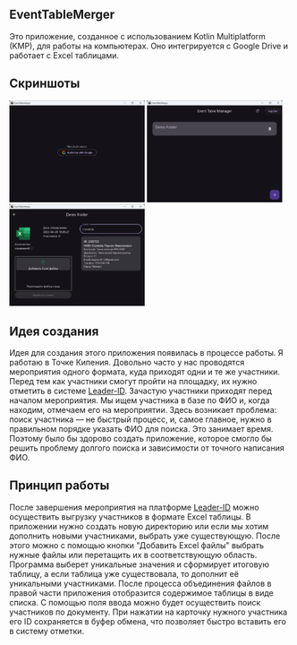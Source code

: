 ## EventTableMerger

Это приложение, созданное с использованием Kotlin Multiplatform (KMP), для работы
на компьютерах. Оно интегрируется с Google Drive и работает с Excel таблицами.

## Скриншоты

<div>
<img src="docs/auth.png" width="48%" />
<img src="docs/observe.png" width="48%" />
<img src="docs/search.png" width="48%" />
</div>

## Идея создания

Идея для создания этого приложения появилась в процессе работы. Я работаю в Точке Кипения. Довольно
часто у нас проводятся мероприятия одного формата, куда приходят одни и те же участники. Перед тем
как участники смогут пройти на площадку, их нужно отметить в
системе [Leader-ID](https://leader-id.ru/).
Зачастую участники приходят перед началом мероприятия. Мы ищем участника в базе по ФИО и, когда
находим, отмечаем его на мероприятии. Здесь возникает проблема: поиск участника — не быстрый
процесс, и, самое главное, нужно в правильном порядке указать ФИО для поиска. Это занимает время.
Поэтому было бы здорово создать приложение, которое смогло бы решить проблему долгого поиска и
зависимости от точного написания ФИО.

## Принцип работы

После завершения мероприятия на платформе [Leader-ID](https://leader-id.ru/) можно осуществить
выгрузку участников в формате Excel таблицы. В приложении нужно создать новую директорию или если
мы хотим дополнить новыми участниками, выбрать уже существующую. После этого можно с помощью
кнопки "Добавить Excel файлы" выбрать нужные файлы или перетащить их в соответствующую область.
Программа выберет уникальные значения и сформирует итоговую таблицу, а если таблица уже
существовала, то дополнит её уникальными участниками. После процесса объединения файлов в правой
части приложения отобразится содержимое таблицы в виде списка. С помощью поля ввода можно будет
осуществить поиск участников по документу. При нажатии на карточку нужного участника его ID
сохраняется в буфер обмена, что позволяет быстро вставить его в систему отметки.

## 